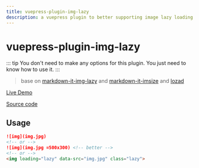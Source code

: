 ```yaml
---
title: vuepress-plugin-img-lazy
description: a vuepress plugin to better supporting image lazy loading
---
```


# vuepress-plugin-img-lazy

::: tip
 You don't need to make any options for this plugin. You just need to know how to use it.
:::

> base on [markdown-it-img-lazy](https://github.com/tolking/markdown-it-img-lazy) and [markdown-it-imsize](https://github.com/tatsy/markdown-it-imsize) and [lozad](https://github.com/ApoorvSaxena/lozad.js)

[Live Demo](https://tolking.github.io/vuepress-plugin-img-lazy/preview.html)

[Source code](https://github.com/tolking/vuepress-plugin-img-lazy)

## Usage

``` md
![img](img.jpg)
<!-- or -->
![img](img.jpg =500x300) <!-- better -->
<!-- or -->
<img loading="lazy" data-src="img.jpg" class="lazy">
```
